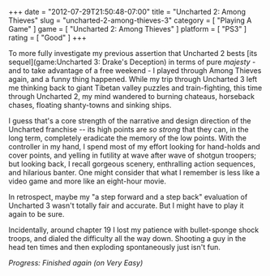 +++
date = "2012-07-29T21:50:48-07:00"
title = "Uncharted 2: Among Thieves"
slug = "uncharted-2-among-thieves-3"
category = [ "Playing A Game" ]
game = [ "Uncharted 2: Among Thieves" ]
platform = [ "PS3" ]
rating = [ "Good" ]
+++

To more fully investigate my previous assertion that Uncharted 2 bests [its sequel](game:Uncharted 3: Drake's Deception) in terms of pure <i>majesty</i> - and to take advantage of a free weekend - I played through Among Thieves again, and a funny thing happened.  While my trip through Uncharted 3 left me thinking back to giant Tibetan valley puzzles and train-fighting, this time through Uncharted 2, my mind wandered to burning chateaus, horseback chases, floating shanty-towns and sinking ships.

I guess that's a core strength of the narrative and design direction of the Uncharted franchise -- its high points are <i>so strong</i> that they can, in the long term, completely eradicate the memory of the low points.  With the controller in my hand, I spend most of my effort looking for hand-holds and cover points, and yelling in futility at wave after wave of shotgun troopers; but looking back, I recall gorgeous scenery, enthralling action sequences, and hilarious banter.  One might consider that what I remember is less like a video game and more like an eight-hour movie.

In retrospect, maybe my "a step forward and a step back" evaluation of Uncharted 3 wasn't totally fair and accurate.  But I might have to play it again to be sure.

Incidentally, around chapter 19 I lost my patience with bullet-sponge shock troops, and dialed the difficulty all the way down.  Shooting a guy in the head ten times and then exploding spontaneously just isn't fun.

<i>Progress: Finished again (on Very Easy)</i>